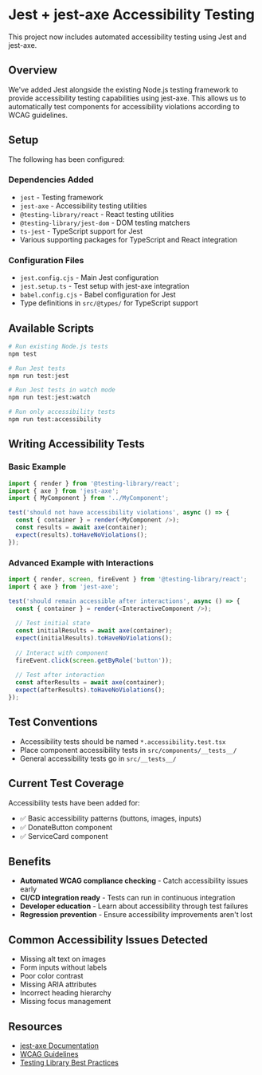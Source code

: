 # Jest + jest-axe Accessibility Testing

This project now includes automated accessibility testing using Jest and jest-axe.

## Overview

We've added Jest alongside the existing Node.js testing framework to provide accessibility testing capabilities using jest-axe. This allows us to automatically test components for accessibility violations according to WCAG guidelines.

## Setup

The following has been configured:

### Dependencies Added
- `jest` - Testing framework
- `jest-axe` - Accessibility testing utilities
- `@testing-library/react` - React testing utilities
- `@testing-library/jest-dom` - DOM testing matchers
- `ts-jest` - TypeScript support for Jest
- Various supporting packages for TypeScript and React integration

### Configuration Files
- `jest.config.cjs` - Main Jest configuration
- `jest.setup.ts` - Test setup with jest-axe integration
- `babel.config.cjs` - Babel configuration for Jest
- Type definitions in `src/@types/` for TypeScript support

## Available Scripts

```bash
# Run existing Node.js tests
npm test

# Run Jest tests
npm run test:jest

# Run Jest tests in watch mode
npm run test:jest:watch

# Run only accessibility tests
npm run test:accessibility
```

## Writing Accessibility Tests

### Basic Example

```typescript
import { render } from '@testing-library/react';
import { axe } from 'jest-axe';
import { MyComponent } from '../MyComponent';

test('should not have accessibility violations', async () => {
  const { container } = render(<MyComponent />);
  const results = await axe(container);
  expect(results).toHaveNoViolations();
});
```

### Advanced Example with Interactions

```typescript
import { render, screen, fireEvent } from '@testing-library/react';
import { axe } from 'jest-axe';

test('should remain accessible after interactions', async () => {
  const { container } = render(<InteractiveComponent />);
  
  // Test initial state
  const initialResults = await axe(container);
  expect(initialResults).toHaveNoViolations();
  
  // Interact with component
  fireEvent.click(screen.getByRole('button'));
  
  // Test after interaction
  const afterResults = await axe(container);
  expect(afterResults).toHaveNoViolations();
});
```

## Test Conventions

- Accessibility tests should be named `*.accessibility.test.tsx`
- Place component accessibility tests in `src/components/__tests__/`
- General accessibility tests go in `src/__tests__/`

## Current Test Coverage

Accessibility tests have been added for:
- ✅ Basic accessibility patterns (buttons, images, inputs)
- ✅ DonateButton component
- ✅ ServiceCard component

## Benefits

- **Automated WCAG compliance checking** - Catch accessibility issues early
- **CI/CD integration ready** - Tests can run in continuous integration
- **Developer education** - Learn about accessibility through test failures
- **Regression prevention** - Ensure accessibility improvements aren't lost

## Common Accessibility Issues Detected

- Missing alt text on images
- Form inputs without labels
- Poor color contrast
- Missing ARIA attributes
- Incorrect heading hierarchy
- Missing focus management

## Resources

- [jest-axe Documentation](https://github.com/nickcolley/jest-axe)
- [WCAG Guidelines](https://www.w3.org/WAI/WCAG21/quickref/)
- [Testing Library Best Practices](https://testing-library.com/docs/guiding-principles)